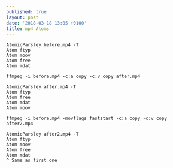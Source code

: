 ```yaml
---
published: true
layout: post
date: '2018-03-18 13:05 +0100'
title: mp4 Atoms
---
```


    AtomicParsley before.mp4 -T
    Atom ftyp
    Atom moov
    Atom free
    Atom mdat
    
    ffmpeg -i before.mp4 -c:a copy -c:v copy after.mp4
    
    AtomicParsley after.mp4 -T
    Atom ftyp
    Atom free
    Atom mdat
    Atom moov
    
    ffmpeg -i before.mp4 -movflags faststart -c:a copy -c:v copy after2.mp4
    
    AtomicParsley after2.mp4 -T
    Atom ftyp 
    Atom moov 
    Atom free 
    Atom mdat 
    ^ Same as first one
